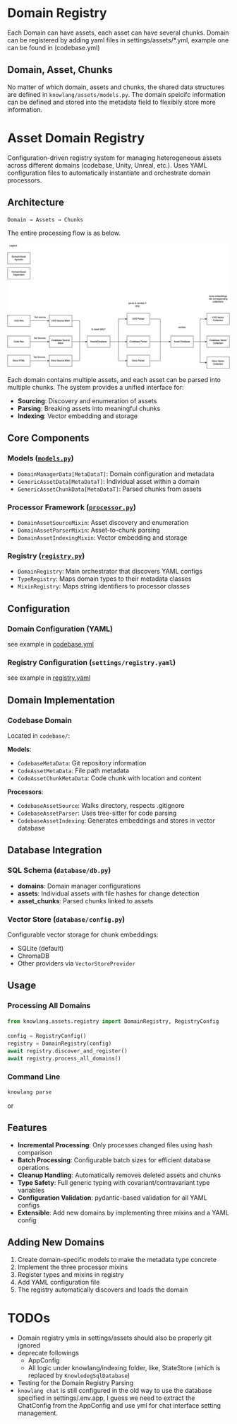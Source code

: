 # Domain Registry 
Each Domain can have assets, each asset can have several chunks.
Domain can be registered by adding yaml files in settings/assets/*.yml, example one can be found in (codebase.yml)


## Domain, Asset, Chunks
No matter of which domain, assets and chunks, the shared data structures are defined in `knowlang/assets/models.py`.
The domain speicifc information can be defined and stored into the metadata field to flexibily store more information.

# Asset Domain Registry

Configuration-driven registry system for managing heterogeneous assets across different domains (codebase, Unity, Unreal, etc.). Uses YAML configuration files to automatically instantiate and orchestrate domain processors.

## Architecture

```
Domain → Assets → Chunks
```
The entire processing flow is as below.

![Domain,Asset,Registry](knowlang/assets/DomainAssetChunk.jpg)

Each domain contains multiple assets, and each asset can be parsed into multiple chunks. The system provides a unified interface for:
- **Sourcing**: Discovery and enumeration of assets
- **Parsing**: Breaking assets into meaningful chunks  
- **Indexing**: Vector embedding and storage

## Core Components

### Models ([`models.py`](knowlang/assets/models.py))
- `DomainManagerData[MetaDataT]`: Domain configuration and metadata
- `GenericAssetData[MetaDataT]`: Individual asset within a domain
- `GenericAssetChunkData[MetaDataT]`: Parsed chunks from assets

### Processor Framework ([`processor.py`](knowlang/assets/processor.py))
- `DomainAssetSourceMixin`: Asset discovery and enumeration
- `DomainAssetParserMixin`: Asset-to-chunk parsing
- `DomainAssetIndexingMixin`: Vector embedding and storage

### Registry ([`registry.py`](knowlang/assets/registry.py))
- `DomainRegistry`: Main orchestrator that discovers YAML configs
- `TypeRegistry`: Maps domain types to their metadata classes
- `MixinRegistry`: Maps string identifiers to processor classes

## Configuration

### Domain Configuration (YAML)
see example in [codebase.yml](settings/assets/codebase.yml)

### Registry Configuration (`settings/registry.yaml`)
see example in [registry.yaml](settings/registry.yaml)

## Domain Implementation

### Codebase Domain
Located in `codebase/`:

**Models**:
- `CodebaseMetaData`: Git repository information
- `CodeAssetMetaData`: File path metadata
- `CodeAssetChunkMetaData`: Code chunk with location and content

**Processors**:
- `CodebaseAssetSource`: Walks directory, respects .gitignore
- `CodebaseAssetParser`: Uses tree-sitter for code parsing
- `CodebaseAssetIndexing`: Generates embeddings and stores in vector database

## Database Integration

### SQL Schema (`database/db.py`)
- **domains**: Domain manager configurations
- **assets**: Individual assets with file hashes for change detection
- **asset_chunks**: Parsed chunks linked to assets

### Vector Store (`database/config.py`)
Configurable vector storage for chunk embeddings:
- SQLite (default)
- ChromaDB
- Other providers via `VectorStoreProvider`

## Usage

### Processing All Domains
```python
from knowlang.assets.registry import DomainRegistry, RegistryConfig

config = RegistryConfig()
registry = DomainRegistry(config)
await registry.discover_and_register()
await registry.process_all_domains()
```

### Command Line
```bash
knowlang parse
```
or


## Features

- **Incremental Processing**: Only processes changed files using hash comparison
- **Batch Processing**: Configurable batch sizes for efficient database operations  
- **Cleanup Handling**: Automatically removes deleted assets and chunks
- **Type Safety**: Full generic typing with covariant/contravariant type variables
- **Configuration Validation**: pydantic-based validation for all YAML configs
- **Extensible**: Add new domains by implementing three mixins and a YAML config

## Adding New Domains

1. Create domain-specific models to make the metadata type concrete
2. Implement the three processor mixins
3. Register types and mixins in registry
4. Add YAML configuration file
5. The registry automatically discovers and loads the domain

## 

# TODOs
- Domain registry ymls in settings/assets should also be properly git ignored
- deprecate followings
    - AppConfig
    - All logic under knowlang/indexing folder, like, StateStore (which is replaced by `KnowledegSqlDatabase`)
- Testing for the Domain Registry Parsing
- `knowlang chat` is still configured in the old way to use the database specified in settings/.env.app, I guess we need to extract the ChatConfig from the AppConfig and use yml for chat interface setting management.